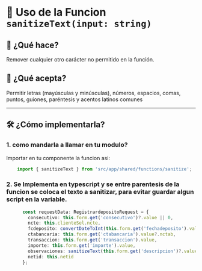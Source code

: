 # 📏 Uso de la Funcion `sanitizeText(input: string)`

## 🎯 ¿Qué hace?

Remover cualquier otro carácter no permitido en la función.

## 🔧 ¿Qué acepta?

Permitir letras (mayúsculas y minúsculas), números, espacios, comas, puntos, guiones, paréntesis y acentos latinos comunes

---

## 🛠️ ¿Cómo implementarla?

### 1. como mandarla a llamar en tu modulo?

Importar en tu componente la funcion asi:

```typescript
    import { sanitizeText } from 'src/app/shared/functions/sanitize';
```

### 2. Se Implementa en typescript y se entre parentesis de la funcion se coloca el texto a sanitizar, para evitar guardar algun script en la variable.

```typescript
      const requestData: RegistrardepositoRequest = {
        consecutivo: this.form.get('consecutivo')?.value || 0,
        ncte: this.clienteSel.ncte,
        fcdeposito: convertDateToInt(this.form.get('fechadeposito').value),
        ctabancaria: this.form.get('ctabancaria').value?.nctab,
        transaccion: this.form.get('transaccion').value,
        importe: this.form.get('importe').value,
        observaciones: sanitizeText(this.form.get('descripcion')?.value || ''),
        netid: this.netid
      };
```
